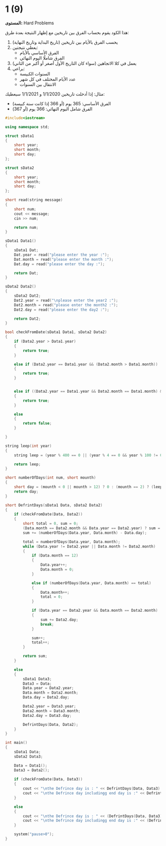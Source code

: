 # 1 (9)

**المستوى:** Hard Problems

هذا الكود يقوم بحساب الفرق بين تاريخين مع إظهار النتيجة بعدة طرق:

1. يحسب الفرق بالأيام بين تاريخين (تاريخ البداية وتاريخ النهاية)
2. يعطي نتيجتين:
   - الفرق الأساسي بالأيام
   - الفرق شاملًا اليوم النهائي
3. يعمل في كلا الاتجاهين (سواء كان التاريخ الأول أصغر أو أكبر من الثاني)
4. يراعي:
   - السنوات الكبيسة
   - عدد الأيام المختلف في كل شهر
   - الانتقال بين السنوات

مثال: إذا أدخلت تاريخين 1/1/2020 و 1/1/2021 سيعطيك:
- الفرق الأساسي: 365 يوم (أو 366 إذا كانت سنة كبيسة)
- الفرق شامل اليوم النهائي: 366 يوم (أو 367)

```cpp
#include<iostream>

using namespace std;

struct sData1
{
	short year;
	short month;
	short day;
};

struct sData2
{
	short year;
	short month;
	short day;
};

short read(string message)
{
	short num;
	cout << message;
	cin >> num;

	return num;
}

sData1 Data1()
{
	sData1 Dat;
	Dat.year = read("please enter the year :");
	Dat.month = read("please enter the month :");
	Dat.day = read("please enter the day :");

	return Dat;
}

sData2 Data2()
{
	sData2 Dat2;
	Dat2.year = read("\nplease enter the year2 :");
	Dat2.month = read("please enter the month2 :");
	Dat2.day = read("please enter the day2 :");

	return Dat2;
}

bool checkFromDate(sData1 Data1, sData2 Data2)
{
	if (Data2.year > Data1.year)
	{
		return true;
	}

	else if (Data2.year == Data1.year && (Data2.month > Data1.month))
	{
		return true;
	}


	else if ((Data2.year == Data1.year && Data2.month == Data1.month) && (Data2.day > Data1.day))
	{
		return true;
	}

	else
	{
		return false;
	}

}

string leep(int year)
{
	string leep = (year % 400 == 0 || (year % 4 == 0 && year % 100 != 0)) ? "leep" : "not leep";

	return leep;
}

short numberOfDays(int num, short mounth)
{
	short day = (mounth < 0 || mounth > 12) ? 0 : (mounth == 2) ? (leep(num) == "leep") ? 29 : 28 : (mounth == 4 || mounth == 6 || mounth == 9 || mounth == 11) ? 30 : 31;
	return day;
}

short DefrintDays(sData1 Data, sData2 Data2)
{
	if (checkFromDate(Data, Data2))
	{
		short total = 0, sum = 0;
		(Data.month == Data2.month && Data.year == Data2.year) ? sum = (Data2.day - Data.day) :
		sum += (numberOfDays(Data.year, Data.month) - Data.day);

		total = numberOfDays(Data.year, Data.month);
		while (Data.year != Data2.year || Data.month != Data2.month)
		{
			if (Data.month == 12)
			{
				Data.year++;
				Data.month = 0;
			}

			else if (numberOfDays(Data.year, Data.month) == total)
			{
				Data.month++;
				total = 0;
			}

			if (Data.year == Data2.year && Data.month == Data2.month)
			{
				sum += Data2.day;
				break;
			}

			sum++;
			total++;
		}

		return sum;
	}

	else
	{
		sData1 Data3;
		Data3 = Data;
		Data.year = Data2.year;
		Data.month = Data2.month;
		Data.day = Data2.day;

		Data2.year = Data3.year;
		Data2.month = Data3.month;
		Data2.day = Data3.day;

		DefrintDays(Data, Data2);
	}
}

int main()
{
	sData1 Data;
	sData2 Data3;

	Data = Data1();
	Data3 = Data2();
	
	if (checkFromDate(Data, Data3))
	{
		cout << "\nthe Defrince day is : " << DefrintDays(Data, Data3) << "(s)" << endl;
		cout << "\nthe Defrince day includingg end day is :" << DefrintDays(Data, Data3) + 1 << "(s)" << endl;
	}

	else
	{
		cout << "\nthe Defrince day is : " << (DefrintDays(Data, Data3))*-1 << "(s)" << endl;
		cout << "\nthe Defrince day includingg end day is :" << (DefrintDays(Data, Data3) + 1) * -1 << "(s)" << endl;
	}

	system("pause>0");
}
```